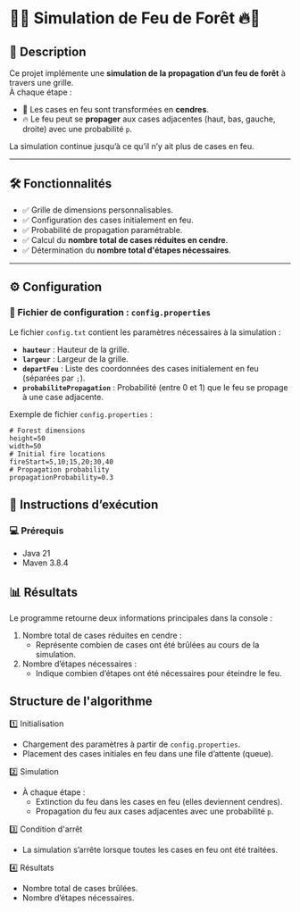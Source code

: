 # 🌲🔥 Simulation de Feu de Forêt 🔥🌲

## 📖 Description
Ce projet implémente une **simulation de la propagation d’un feu de forêt** à travers une grille.  
À chaque étape :
- 🌟 Les cases en feu sont transformées en **cendres**.
- 🔥 Le feu peut se **propager** aux cases adjacentes (haut, bas, gauche, droite) avec une probabilité `p`.

La simulation continue jusqu’à ce qu’il n’y ait plus de cases en feu.

---

## 🛠️ Fonctionnalités
- ✅ Grille de dimensions personnalisables.
- ✅ Configuration des cases initialement en feu.
- ✅ Probabilité de propagation paramétrable.
- ✅ Calcul du **nombre total de cases réduites en cendre**.
- ✅ Détermination du **nombre total d'étapes nécessaires**.

---

## ⚙️ Configuration
### 📁 Fichier de configuration : `config.properties`
Le fichier `config.txt` contient les paramètres nécessaires à la simulation :
- **`hauteur`** : Hauteur de la grille.
- **`largeur`** : Largeur de la grille.
- **`departFeu`** : Liste des coordonnées des cases initialement en feu (séparées par `;`).
- **`probabilitePropagation`** : Probabilité (entre 0 et 1) que le feu se propage à une case adjacente.

Exemple de fichier `config.properties` :
```properties
# Forest dimensions
height=50
width=50
# Initial fire locations
fireStart=5,10;15,20;30,40
# Propagation probability
propagationProbability=0.3
```

## 🚀 Instructions d’exécution
### 💻 Prérequis
- Java 21
- Maven 3.8.4

## 📊 Résultats
Le programme retourne deux informations principales dans la console :

1. Nombre total de cases réduites en cendre :
   - Représente combien de cases ont été brûlées au cours de la simulation.
2. Nombre d’étapes nécessaires :
   - Indique combien d’étapes ont été nécessaires pour éteindre le feu.

## Structure de l'algorithme
1️⃣ Initialisation
- Chargement des paramètres à partir de `config.properties`.
- Placement des cases initiales en feu dans une file d’attente (queue).

2️⃣ Simulation
- À chaque étape :
    - Extinction du feu dans les cases en feu (elles deviennent cendres).
    - Propagation du feu aux cases adjacentes avec une probabilité `p`.

3️⃣ Condition d'arrêt
- La simulation s’arrête lorsque toutes les cases en feu ont été traitées.

4️⃣ Résultats
- Nombre total de cases brûlées.
- Nombre d’étapes nécessaires.



